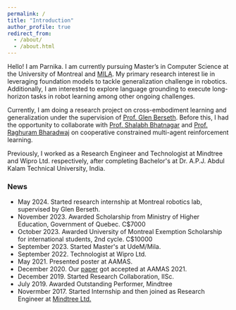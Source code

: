 ```yaml
---
permalink: /
title: "Introduction"
author_profile: true
redirect_from: 
  - /about/
  - /about.html
---
```


Hello! I am Parnika. I am currently pursuing Master’s in Computer Science at the University of Montreal and [MILA](https://mila.quebec/en). My primary research interest lie in leveraging foundation models to tackle generalization challenge in robotics. Additionally, I am interested to explore language grounding to execute long-horizon tasks in robot learning among other ongoing challenges. 

Currently, I am doing a research project on cross-embodiment learning and generalization under the supervision of [Prof. Glen Berseth](https://neo-x.github.io). Before this, I had the opportunity to collaborate with [Prof. Shalabh Bhatnagar](https://www.csa.iisc.ac.in/~shalabh/) and [Prof. Raghuram Bharadwaj](https://www.iiitb.ac.in/faculty/raghuram-bharadwaj) on cooperative constrained multi-agent reinforcement learning. 

Previously, I worked as a Research Engineer and Technologist at Mindtree and Wipro Ltd. respectively, after completing Bachelor's at Dr. A.P.J. Abdul Kalam Technical University, India. 

### News

* May 2024. Started research internship at Montreal robotics lab, supervised by Glen Berseth.
* November 2023. Awarded Scholarship from Ministry of Higher Education, Government of Quebec. C$7000
* October 2023. Awarded University of Montreal Exemption Scholarship for international students, 2nd cycle. C$10000
* September 2023. Started Master's at UdeM/Mila.
* September 2022. Technologist at Wipro Ltd.
* May 2021. Presented poster at AAMAS.
* December 2020. Our [paper](https://arxiv.org/pdf/2101.02349) got accepted at AAMAS 2021.
* December 2019. Started Research Collaboration, IISc.
* July 2019. Awarded Outstanding Performer, Mindtree
* Novermber 2017. Started Internship and then joined as Research Engineer at [Mindtree Ltd.](https://www.ltimindtree.com)
  
